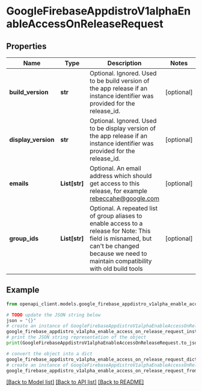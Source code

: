 # GoogleFirebaseAppdistroV1alphaEnableAccessOnReleaseRequest


## Properties

Name | Type | Description | Notes
------------ | ------------- | ------------- | -------------
**build_version** | **str** | Optional. Ignored. Used to be build version of the app release if an instance identifier was provided for the release_id. | [optional] 
**display_version** | **str** | Optional. Ignored. Used to be display version of the app release if an instance identifier was provided for the release_id. | [optional] 
**emails** | **List[str]** | Optional. An email address which should get access to this release, for example rebeccahe@google.com | [optional] 
**group_ids** | **List[str]** | Optional. A repeated list of group aliases to enable access to a release for Note: This field is misnamed, but can&#39;t be changed because we need to maintain compatibility with old build tools | [optional] 

## Example

```python
from openapi_client.models.google_firebase_appdistro_v1alpha_enable_access_on_release_request import GoogleFirebaseAppdistroV1alphaEnableAccessOnReleaseRequest

# TODO update the JSON string below
json = "{}"
# create an instance of GoogleFirebaseAppdistroV1alphaEnableAccessOnReleaseRequest from a JSON string
google_firebase_appdistro_v1alpha_enable_access_on_release_request_instance = GoogleFirebaseAppdistroV1alphaEnableAccessOnReleaseRequest.from_json(json)
# print the JSON string representation of the object
print(GoogleFirebaseAppdistroV1alphaEnableAccessOnReleaseRequest.to_json())

# convert the object into a dict
google_firebase_appdistro_v1alpha_enable_access_on_release_request_dict = google_firebase_appdistro_v1alpha_enable_access_on_release_request_instance.to_dict()
# create an instance of GoogleFirebaseAppdistroV1alphaEnableAccessOnReleaseRequest from a dict
google_firebase_appdistro_v1alpha_enable_access_on_release_request_from_dict = GoogleFirebaseAppdistroV1alphaEnableAccessOnReleaseRequest.from_dict(google_firebase_appdistro_v1alpha_enable_access_on_release_request_dict)
```
[[Back to Model list]](../README.md#documentation-for-models) [[Back to API list]](../README.md#documentation-for-api-endpoints) [[Back to README]](../README.md)



